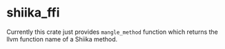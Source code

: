 # shiika_ffi

Currently this crate just provides `mangle_method` function which returns the llvm function name of a Shiika method.
